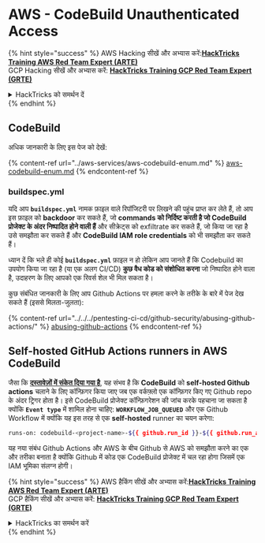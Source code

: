 # AWS - CodeBuild Unauthenticated Access

{% hint style="success" %}
AWS Hacking सीखें और अभ्यास करें:<img src="/.gitbook/assets/image.png" alt="" data-size="line">[**HackTricks Training AWS Red Team Expert (ARTE)**](https://training.hacktricks.xyz/courses/arte)<img src="/.gitbook/assets/image.png" alt="" data-size="line">\
GCP Hacking सीखें और अभ्यास करें: <img src="/.gitbook/assets/image (2).png" alt="" data-size="line">[**HackTricks Training GCP Red Team Expert (GRTE)**<img src="/.gitbook/assets/image (2).png" alt="" data-size="line">](https://training.hacktricks.xyz/courses/grte)

<details>

<summary>HackTricks को समर्थन दें</summary>

* [**सदस्यता योजनाओं**](https://github.com/sponsors/carlospolop) की जाँच करें!
* **💬 [**Discord समूह**](https://discord.gg/hRep4RUj7f) या [**telegram समूह**](https://t.me/peass) में शामिल हों या हमें **Twitter** 🐦 पर **फॉलो करें** [**@hacktricks\_live**](https://twitter.com/hacktricks\_live)**.**
* **PRs सबमिट करके हैकिंग ट्रिक्स साझा करें** [**HackTricks**](https://github.com/carlospolop/hacktricks) और [**HackTricks Cloud**](https://github.com/carlospolop/hacktricks-cloud) github repos में।

</details>
{% endhint %}

## CodeBuild

अधिक जानकारी के लिए इस पेज को देखें:

{% content-ref url="../aws-services/aws-codebuild-enum.md" %}
[aws-codebuild-enum.md](../aws-services/aws-codebuild-enum.md)
{% endcontent-ref %}

### buildspec.yml

यदि आप **`buildspec.yml`** नामक फ़ाइल वाले रिपॉजिटरी पर लिखने की पहुंच प्राप्त कर लेते हैं, तो आप इस फ़ाइल को **backdoor** कर सकते हैं, जो **commands को निर्दिष्ट करती है जो CodeBuild प्रोजेक्ट के अंदर निष्पादित होने वाली हैं** और सीक्रेट्स को exfiltrate कर सकते हैं, जो किया जा रहा है उसे समझौता कर सकते हैं और **CodeBuild IAM role credentials** को भी समझौता कर सकते हैं।

ध्यान दें कि भले ही कोई **`buildspec.yml`** फ़ाइल न हो लेकिन आप जानते हैं कि Codebuild का उपयोग किया जा रहा है (या एक अलग CI/CD) **कुछ वैध कोड को संशोधित करना** जो निष्पादित होने वाला है, उदाहरण के लिए आपको एक रिवर्स शेल भी मिल सकता है।

कुछ संबंधित जानकारी के लिए आप Github Actions पर हमला करने के तरीके के बारे में पेज देख सकते हैं (इससे मिलता-जुलता):

{% content-ref url="../../../pentesting-ci-cd/github-security/abusing-github-actions/" %}
[abusing-github-actions](../../../pentesting-ci-cd/github-security/abusing-github-actions/)
{% endcontent-ref %}

## Self-hosted GitHub Actions runners in AWS CodeBuild <a href="#action-runner" id="action-runner"></a>

जैसा कि [**दस्तावेज़ों में संकेत दिया गया है**](https://docs.aws.amazon.com/codebuild/latest/userguide/action-runner.html), यह संभव है कि **CodeBuild** को **self-hosted Github actions** चलाने के लिए कॉन्फ़िगर किया जाए जब एक वर्कफ़्लो एक कॉन्फ़िगर किए गए Github repo के अंदर ट्रिगर होता है। इसे CodeBuild प्रोजेक्ट कॉन्फ़िगरेशन की जांच करके पहचाना जा सकता है क्योंकि **`Event type`** में शामिल होना चाहिए: **`WORKFLOW_JOB_QUEUED`** और एक Github Workflow में क्योंकि यह इस तरह से एक **self-hosted** runner का चयन करेगा:
```bash
runs-on: codebuild-<project-name>-${{ github.run_id }}-${{ github.run_attempt }}
```
यह नया संबंध Github Actions और AWS के बीच Github से AWS को समझौता करने का एक और तरीका बनाता है क्योंकि Github में कोड एक CodeBuild प्रोजेक्ट में चल रहा होगा जिसमें एक IAM भूमिका संलग्न होगी।

{% hint style="success" %}
AWS हैकिंग सीखें और अभ्यास करें:<img src="/.gitbook/assets/image.png" alt="" data-size="line">[**HackTricks Training AWS Red Team Expert (ARTE)**](https://training.hacktricks.xyz/courses/arte)<img src="/.gitbook/assets/image.png" alt="" data-size="line">\
GCP हैकिंग सीखें और अभ्यास करें: <img src="/.gitbook/assets/image (2).png" alt="" data-size="line">[**HackTricks Training GCP Red Team Expert (GRTE)**<img src="/.gitbook/assets/image (2).png" alt="" data-size="line">](https://training.hacktricks.xyz/courses/grte)

<details>

<summary>HackTricks का समर्थन करें</summary>

* [**सदस्यता योजनाओं**](https://github.com/sponsors/carlospolop) की जांच करें!
* 💬 [**Discord समूह**](https://discord.gg/hRep4RUj7f) या [**telegram समूह**](https://t.me/peass) में शामिल हों या हमें **Twitter** 🐦 पर **फॉलो** करें [**@hacktricks\_live**](https://twitter.com/hacktricks\_live)**.**
* **हैकिंग ट्रिक्स साझा करें** [**HackTricks**](https://github.com/carlospolop/hacktricks) और [**HackTricks Cloud**](https://github.com/carlospolop/hacktricks-cloud) github repos में PRs सबमिट करके।

</details>
{% endhint %}
